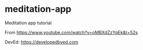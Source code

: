 # meditation-app
Meditation app tutorial

From https://www.youtube.com/watch?v=oMBXdZzYqEk&t=52s

DevEd: https://developedbyed.com
